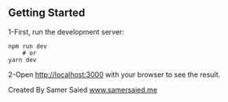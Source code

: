 ## Getting Started

1-First, run the development server:

    npm run dev
        # or
    yarn dev

2-Open [http://localhost:3000](http://localhost:3000) with your browser to see the result.


Created By Samer Saied
www.samersaied.me